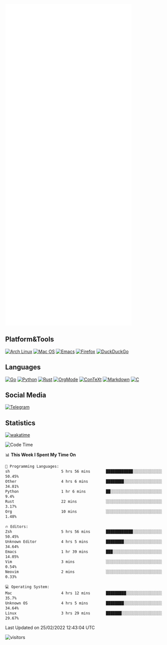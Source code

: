 ![Metrics](https://github.com/SteamedFish/SteamedFish/blob/master/github-metrics.svg)

## Platform&Tools

[![Arch Linux](https://img.shields.io/badge/ArchLinux-1793D1?logo=arch-linux&logoColor=fff&style=flat-square)](https://archlinux.org/)
[![Mac OS](https://img.shields.io/badge/MacOS-000000?style=flat-square&logo=macos&logoColor=F0F0F0)](https://www.apple.com/macos/)
[![Emacs](https://img.shields.io/badge/Emacs-%237F5AB6.svg?&style=flat-square&logo=gnu-emacs&logoColor=white)](https://www.gnu.org/software/emacs/)
[![Firefox](https://img.shields.io/badge/Firefox-FF7139?style=flat-square&logo=Firefox-Browser&logoColor=white)](https://firefox.com/)
[![DuckDuckGo](https://img.shields.io/badge/DuckDuckGo-DE5833?style=flat-square&logo=DuckDuckGo&logoColor=white)](https://duckduckgo.com/)

## Languages

[![Go](https://img.shields.io/badge/Golang-%2300ADD8.svg?style=flat-square&logo=go&logoColor=white)](https://golang.org/)
[![Python](https://img.shields.io/badge/Python-3670A0?style=flat-square&logo=python&logoColor=ffdd54)](https://www.python.org/)
[![Rust](https://img.shields.io/badge/Rust-%23000000.svg?style=flat-square&logo=rust&logoColor=white)](https://www.rust-lang.org/)
[![OrgMode](https://img.shields.io/badge/OrgMode-%23000000.svg?style=flat-square&logo=org&logoColor=white)](https://orgmode.org/)
[![ConTeXt](https://img.shields.io/badge/ConTeXt-%23008080.svg?style=flat-square&logo=latex&logoColor=white)](https://contextgarden.net/)
[![Markdown](https://img.shields.io/badge/MarkDown-%23000000.svg?style=flat-square&logo=markdown&logoColor=white)](https://daringfireball.net/projects/markdown/)
[![C](https://img.shields.io/badge/C-%2300599C.svg?style=flat-square&logo=c&logoColor=white)](https://www.iso.org/standard/74528.html)

## Social Media

[![Telegram](https://img.shields.io/badge/SteamedFish-2CA5E0?style=social&logo=telegram&logoColor=white)](https://t.me/SteamedFish)

## Statistics
[![wakatime](https://wakatime.com/badge/user/168280d6-fcf2-4b4f-ad3a-dc4612f35b38.svg)](https://wakatime.com/@168280d6-fcf2-4b4f-ad3a-dc4612f35b38)

<!--START_SECTION:waka-->
![Code Time](http://img.shields.io/badge/Code%20Time-1%2C624%20hrs%2036%20mins-blue)

📊 **This Week I Spent My Time On** 

```text
💬 Programming Languages: 
sh                       5 hrs 56 mins       ████████████░░░░░░░░░░░░░   50.45% 
Other                    4 hrs 6 mins        ████████░░░░░░░░░░░░░░░░░   34.81% 
Python                   1 hr 6 mins         ██░░░░░░░░░░░░░░░░░░░░░░░   9.4% 
Rust                     22 mins             ░░░░░░░░░░░░░░░░░░░░░░░░░   3.17% 
Org                      10 mins             ░░░░░░░░░░░░░░░░░░░░░░░░░   1.48%

🔥 Editors: 
Zsh                      5 hrs 56 mins       ████████████░░░░░░░░░░░░░   50.45% 
Unknown Editor           4 hrs 5 mins        ████████░░░░░░░░░░░░░░░░░   34.64% 
Emacs                    1 hr 39 mins        ███░░░░░░░░░░░░░░░░░░░░░░   14.05% 
Vim                      3 mins              ░░░░░░░░░░░░░░░░░░░░░░░░░   0.54% 
Neovim                   2 mins              ░░░░░░░░░░░░░░░░░░░░░░░░░   0.33%

💻 Operating System: 
Mac                      4 hrs 12 mins       █████████░░░░░░░░░░░░░░░░   35.7% 
Unknown OS               4 hrs 5 mins        ████████░░░░░░░░░░░░░░░░░   34.64% 
Linux                    3 hrs 29 mins       ███████░░░░░░░░░░░░░░░░░░   29.67%

```


 Last Updated on 25/02/2022 12:43:04 UTC
<!--END_SECTION:waka-->

![visitors](https://visitor-badge.laobi.icu/badge?page_id=SteamedFish.SteamedFish)
